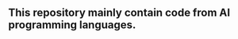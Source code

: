 ## This repository mainly contain code from AI programming languages.


<!---
skycrat/skycrat is a ✨ special ✨ repository because its `README.md` (this file) appears on your GitHub profile.
You can click the Preview link to take a look at your changes.
--->
